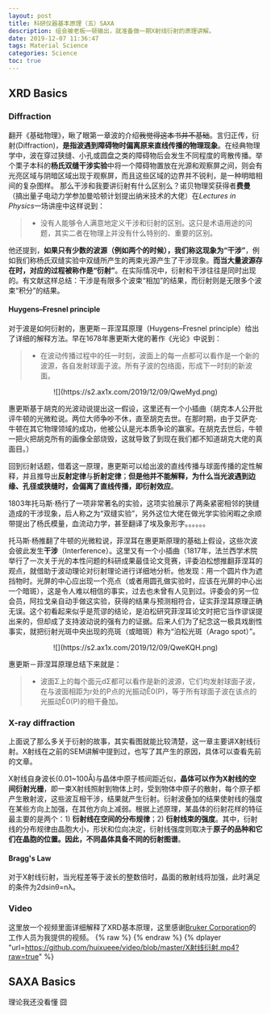 ```yaml
---
layout: post
title: 科研仪器基本原理（五）SAXA
description: 组会被老板一顿输出，就准备做一期X射线衍射的原理讲解。
date: 2019-12-07 11:36:47
tags: Material Science
categories: Science
toc: true
---
```

## XRD Basics

### Diffraction
翻开《基础物理》，瞅了眼第一章波的介绍~~我觉得这本书并不基础~~。言归正传，衍射(Diffraction)，**是指波遇到障碍物时偏离原来直线传播的物理现象**。在经典物理学中，波在穿过狭缝、小孔或圆盘之类的障碍物后会发生不同程度的弯散传播。举个栗子本科的**杨氏双缝干涉实验**中将一个障碍物置放在光源和观察屏之间，则会有光亮区域与阴暗区域出现于观察屏，而且这些区域的边界并不锐利，是一种明暗相间的复杂图样。
那么干涉和我要讲衍射有什么区别么？诺贝物理奖获得者**费曼**（搞出量子电动力学参加曼哈顿计划提出纳米技术的大佬）在*Lectures in Physics*一场讲座中这样说到：
> * 没有人能够令人满意地定义干涉和衍射的区别。这只是术语用途的问题，其实二者在物理上并没有什么特别的、重要的区别。

他还提到，**如果只有少数的波源（例如两个的时候），我们称这现象为“干涉”**，例如我们称杨氏双缝实验中双缝所产生的两束光源产生了干涉现象。**而当大量波源存在时，对应的过程被称作是“衍射”**。在实际情况中，衍射和干涉往往是同时出现的。有文献这样总结：干涉是有限多个波束“相加”的结果，而衍射则是无限多个波束“积分”的结果。

#### Huygens–Fresnel principle
对于波是如何衍射的，惠更斯－菲涅耳原理（Huygens–Fresnel principle）给出了详细的解释方法。早在1678年惠更斯大佬的著作《光论》中说到：
> * 在波动传播过程中的任一时刻，波面上的每一点都可以看作是一个新的波源，各自发射球面子波。所有子波的包络面，形成下一时刻的新波面。

<center>![](https://s2.ax1x.com/2019/12/09/QweMyd.png) </center>

惠更斯基于胡克的光波动说提出这一假设，这里还有一个小插曲（胡克本人公开批评牛顿的光微粒说。两位大师争吵不休，直至胡克去世。在那时期，由于艾萨克·牛顿在其它物理领域的成功，他被公认是光本质争论的赢家。在胡克去世后，牛顿一把火把胡克所有的画像全部烧毁，这就导致了到现在我们都不知道胡克大佬的真面目。）

回到衍射话题，借着这一原理，惠更斯可以给出波的直线传播与球面传播的定性解释，并且推导出**反射定律**与**折射定律**；**但是他并不能解释，为什么当光波遇到边缘、孔径或狭缝时，会偏离了直线传播，即衍射效应**。

1803年托马斯·杨行了一项非常著名的实验，这项实验展示了两条紧密相邻的狭缝造成的干涉现象，后人称之为“双缝实验”，另外这位大佬在做光学实验闲暇之余顺带提出了杨氏模量，血流动力学，甚至翻译了埃及象形字。。。。。。

托马斯·杨推翻了牛顿的光微粒说，菲涅耳在惠更斯原理的基础上假设，这些次波会彼此发生**干涉**（Interference）。这里又有一个小插曲（1817年，法兰西学术院举行了一次关于光的本性问题的科研成果最佳论文竞赛，评委泊松想推翻菲涅耳的观点，就借助于波动理论对衍射理论进行详细地分析。他发现：用一个圆片作为遮挡物时。光屏的中心应出现一个亮点（或者用圆孔做实验时，应该在光屏的中心出一个暗斑），这是令人难以相信的事实，过去也未曾有人见到过。评委会的另一位会员，阿拉戈亲自动手做这实验，获得的结果与预测相符合，证实菲涅耳原理正确无误。这个初看起来似乎是荒谬的结论，是泊松研究菲涅耳论文时把它当作谬误提出来的，但却成了支持波动说的强有力的证据。后来人们为了纪念这一极具戏剧性事实，就把衍射光斑中央出现的亮斑（或暗斑）称为“泊松光斑（Arago spot）”。

<center>![](https://s2.ax1x.com/2019/12/09/QweKQH.png) </center>

惠更斯－菲涅耳原理总结下来就是：
> * 波面Σ上的每个面元dΣ都可以看作是新的波源，它们均发射球面子波，在与波面相距为r处的P点的光振动Ê0(P)，等于所有球面子波在该点的光振动Ê0(P)的相干叠加。

### X-ray diffraction
上面说了那么多关于衍射的故事，其实看图就能比较清楚，这一章主要讲X射线衍射。X射线在之前的SEM讲解中提到过，也写了其产生的原因，具体可以查看先前的文章。

X射线自身波长(0.01~100Å)与晶体中原子核间距近似，**晶体可以作为X射线的空间衍射光栅**，即一束X射线照射到物体上时，受到物体中原子的散射，每个原子都产生散射波，这些波互相干涉，结果就产生衍射。衍射波叠加的结果使射线的强度在某些方向上加强，在其他方向上减弱。根据上述原理，某晶体的衍射花样的特征最主要的是两个：1) **衍射线在空间的分布规律**；2) **衍射线束的强度**。其中，衍射线的分布规律由晶胞大小，形状和位向决定，衍射线强度则取决于**原子的品种和它们在晶胞的位置。因此，不同晶体具备不同的衍射图谱**。

#### Bragg's Law
对于X射线衍射，当光程差等于波长的整数倍时，晶面的散射线将加强，此时满足的条件为2dsinθ=nλ。

### Video
这里放一个视频里面详细解释了XRD基本原理，这里感谢[Bruker Corporation](https://www.bruker.com/cn.html)的工作人员为我提供的视频。
{% raw %}
{% endraw %}
{% dplayer "url=https://github.com/huixueee/video/blob/master/X射线衍射.mp4?raw=true" %} 

## SAXA Basics
理论我还没看懂 囧





